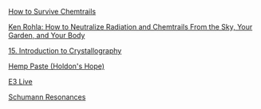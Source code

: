 <a href="https://www.youtube.com/watch?v=f2dc6BnRDqc" target="_blank">How to Survive Chemtrails</a>

<a href="https://www.youtube.com/watch?v=_yxTotA604M" target="_blank">Ken Rohla: How to Neutralize Radiation and Chemtrails From the Sky, Your Garden, and Your Body</a>

<a href="https://ocw.mit.edu/courses/materials-science-and-engineering/3-091sc-introduction-to-solid-state-chemistry-fall-2010/crystalline-materials/15-introduction-to-crystallography/" target="_blank">15. Introduction to Crystallography</a>

<a href="https://hemppaste.com/" target="_blank">Hemp Paste (Holdon's Hope)</a>

<a href="http://www.e3live.com/" target="_blank">E3 Live</a>

<a href="https://www.wikiwand.com/en/Schumann_resonances" target="_blank">Schumann Resonances</a>